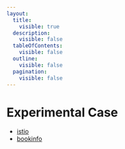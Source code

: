 ```yaml
---
layout:
  title:
    visible: true
  description:
    visible: false
  tableOfContents:
    visible: false
  outline:
    visible: false
  pagination:
    visible: false
---
```


# Experimental Case

* [istio](istio.md)
* [bookinfo](bookinfo.md)
